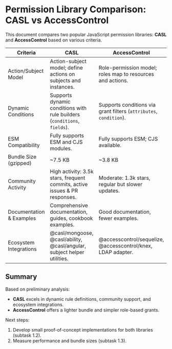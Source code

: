 # Permission Library Comparison: CASL vs AccessControl

This document compares two popular JavaScript permission libraries: **CASL** and **AccessControl** based on various criteria.

| Criteria                   | CASL                                                                       | AccessControl                                                              |
|----------------------------|----------------------------------------------------------------------------|-----------------------------------------------------------------------------|
| Action/Subject Model       | Action-subject model; define actions on subjects and instances.            | Role-permission model; roles map to resources and actions.                 |
| Dynamic Conditions         | Supports dynamic conditions with rule builders (`conditions`, `fields`).   | Supports conditions via grant filters (`attributes`, `condition`).        |
| ESM Compatibility          | Fully supports ESM and CJS modules.                                        | Fully supports ESM; CJS available.                                         |
| Bundle Size (gzipped)      | ~7.5 KB                                                                    | ~3.8 KB                                                                      |
| Community Activity         | High activity: 3.5k stars, frequent commits, active issues & PR responses. | Moderate: 1.3k stars, regular but slower updates.                          |
| Documentation & Examples   | Comprehensive documentation, guides, cookbook examples.                    | Good documentation, fewer examples.                                        |
| Ecosystem Integrations     | @casl/mongoose, @casl/ability, @casl/angular, subject helper utilities.    | @accesscontrol/sequelize, @accesscontrol/knex, LDAP adapter.               |

## Summary

Based on preliminary analysis:
- **CASL** excels in dynamic rule definitions, community support, and ecosystem integrations.
- **AccessControl** offers a lighter bundle and simpler role-based grants.

Next steps:
1. Develop small proof-of-concept implementations for both libraries (subtask 1.2).
2. Measure performance and bundle sizes (subtask 1.3). 